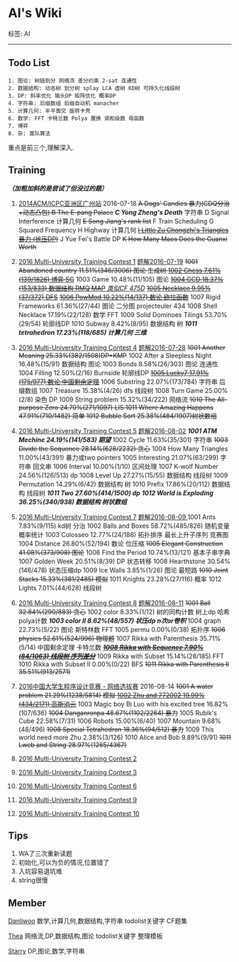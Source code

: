 # AI's Wiki
标签: AI
***

## Todo List
    
    1. 图论: 树链剖分 网络流 差分约束 2-sat 连通性
    2. 数据结构: 动态树 划分树 splay LCA 虚树 KD树 可持久化线段树
    3. DP: 斜率优化 插头DP 矩阵优化 概率DP
    4. 字符串: 后缀数组 后缀自动机 manacher
    5. 计算几何: 半平面交 旋转卡壳
    6. 数学: FFT 卡特兰数 Polya 置换 调和级数 母函数
    7. 博弈
    8. 杂: 莫队算法

重点是前三个,理解深入.

## Training

***（加粗加斜的是尝试了但没过的题）***

1. [2014ACM/ICPC亚洲区广州站](https://njoj.org/Contest/841/)  2016-07-18 
    ~~A	Dogs' Candies 暴力(CDQ分治+动态凸包)
    B	The E-pang Palace~~
    ***C	Yong Zheng's Death*** 字符串
    D	Signal Interference 计算几何
    ~~E	Song Jiang's rank list~~
    F	Train Scheduling
    G	Squared Frequency
    H	Highway 计算几何
    ~~[I	Little Zu Chongzhi's Triangles 暴力 (状压DP)](http://blog.csdn.net/danliwoo/article/details/51987130)~~
    J	Yue Fei's Battle DP
    ~~K	How Many Maos Does the Guanxi Worth~~

2. [2016 Multi-University Training Contest 1](http://acm.hdu.edu.cn/userloginex.php?cid=704) [题解2016-07-19](http://bestcoder.hdu.edu.cn/blog/2016-multi-university-training-contest-1-solutions-by-hit/)
~~1001	Abandoned country	11.51%(346/3006) 图论 生成树
[1002	Chess	7.61%(139/1826) 博弈 SG](http://blog.csdn.net/danliwoo/article/details/51968789)~~
1003	Game	10.48%(11/105) 图论
[~~1004	GCD	18.37%(153/833) 数据结构 RMQ MAP~~ *类似CF 475D*](http://blog.csdn.net/Danliwoo/article/details/51986407)
[~~1005	Necklace	9.95%(37/372) DFS~~](https://thea-r.github.io/problem2.html)
[~~1006	PowMod	10.22%(14/137) 数论 欧拉函数~~](http://blog.csdn.net/Danliwoo/article/details/51999865)
1007	Rigid Frameworks	61.36%(27/44) 图论 二分图 projecteuler 434
1008	Shell Necklace	17.19%(22/128) 数学 FFT
1009	Solid Dominoes Tilings	53.70%(29/54) 轮廓线DP
1010	Subway	8.42%(8/95) 数据结构 树
***1011	tetrahedron  17.23%(118/685) 计算几何 三维***

5. [2016 Multi-University Training Contest 4](http://acm.hdu.edu.cn/userloginex.php?cid=707) [题解2016-07-28](http://bestcoder.hdu.edu.cn/blog/2016-multi-university-training-contest-4-solutions-by-fzu/)
~~1001 Another Meaning 25.33%(382/1508)DP+KMP~~ 
1002 After a Sleepless Night 16.48%(15/91) 数据结构 图论
1003 Bonds 8.58%(26/303) 图论 连通性
1004 Filling 12.50%(2/16) Burnside 轮廓线DP
[~~1005 Lucky7 17.91%(175/977) 数论 中国剩余定理~~](http://blog.csdn.net/danliwoo/article/details/52058069)
1006 Substring 22.07%(173/784) 字符串 后缀数组
1007 Treasure  15.38%(4/26) dfs 线段树
1008 Turn Game 25.00%(2/8) 染色 DP
1009 String problem 15.32%(34/222) 网络流
~~1010 The All-purpose Zero 24.70%(271/1097) LIS
1011 Where Amazing Happens 47.91%(710/1482) 简单
1012 Bubble Sort 25.38%(484/1907)树状数组~~

6. [2016 Multi-University Training Contest 5](http://acm.hdu.edu.cn/userloginex.php?cid=708) [题解2016-08-02](http://bestcoder.hdu.edu.cn/blog/2016-multi-university-training-contest-5-solutions-by-zstu/)
***1001 ATM Mechine 24.19%(141/583) 期望***
1002 Cycle 11.63%(35/301) 字符串
~~1003 Divide the Sequence 28.14%(628/2232) 贪心~~
1004 How Many Triangles 11.00%(43/391) 暴力或two pointers
1005 Interesting 21.07%(63/299) 字符串 回文串
1006 Interval 10.00%(1/10) 区间处理
1007 K-wolf Number 24.56%(126/513) dp
1008 Level Up 27.27%(15/55) 数据结构 线段树
1009 Permutation 14.29%(6/42) 数据结构 树
1010 Prefix 17.86%(20/112) 数据结构 线段树
***1011 Two 27.60%(414/1500) dp***
***1012 World is Exploding 36.25%(340/938) 数据结构 树状数组***

8. [2016 Multi-University Training Contest 7](http://acm.hdu.edu.cn/userloginex.php?cid=710) [题解2016-08-09 ](http://bestcoder.hdu.edu.cn/blog/2016-multi-university-training-contest-7-solutions-by-sysu/)
1001 Ants 7.83%(9/115) kd树 分治
1002 Balls and Boxes 58.72%(485/826) 随机变量 概率统计
1003 Colosseo 12.77%(24/188) 拓扑排序 最长上升子序列 竞赛图
1004 Distance 26.80%(52/194) 数论 位压缩
~~1005 Elegant Construction 41.08%(373/908) 图论~~
1006 Find the Period 10.74%(13/121) 基本子串字典
1007 Golden Week 20.51%(8/39) DP 状态转移
1008 Hearthstone 30.54%(146/478) 状态压缩dp
1009 Ice Walls 3.85%(1/26) 图论 最短路
~~1010 Joint Stacks 15.33%(381/2485) 模拟~~
1011 Knights 23.28%(27/116) 概率
1012 Lights 7.01%(44/628) 线段树

9. [2016 Multi-University Training Contest 8](http://acm.hdu.edu.cn/userloginex.php?cid=711) [题解2016-08-11](http://bestcoder.hdu.edu.cn/blog/2016-multi-university-training-contest-8-solutions-by-%e5%ad%a6%e5%86%9b%e4%b8%ad%e5%ad%a6/)
~~1001	Ball	32.84%(290/883) 贪心~~
1002	color	8.33%(1/12) 树的同构计数 树上dp 哈希 polya计数
***1003	color II	8.62%(48/557) 状压dp n次or卷积***
1004	graph	22.73%(5/22) 图论 斯特林数 FFT
1005	permu	0.00%(0/38) 拓扑序
~~1006	physics	52.61%(524/996) 物理题~~
1007	Rikka with Parenthesis	35.71%(5/14) 中国剩余定理 卡特兰数
***~~[1008	Rikka with Sequence	7.90%(84/1063) 线段树 序列差分](https://thea-r.github.io/2016/08/13/HDU5828-Rikka-with-Sequence/)~~***
1009	Rikka with Subset	15.14%(28/185) FFT 
1010	Rikka with Subset II	0.00%(0/22) BFS 
~~1011	Rikka with Parenthesis II	35.51%(913/2571)~~

1. [2016中国大学生程序设计竞赛 - 网络选拔赛](http://acm.hdu.edu.cn/userloginex.php?cid=719) 2016-08-14
~~1001	A water problem	21.29%(1238/5814) 模拟
[1002	Zhu and 772002	19.99%(434/2171) 高斯消元](http://blog.csdn.net/Danliwoo/article/details/52214676)~~
1003	Magic boy Bi Luo with his excited tree	16.82%(107/636)
~~1004	Danganronpa	48.67%(1102/2264) 暴力~~
1005	Rubik's Cube	22.58%(7/31)
1006	Robots	15.00%(6/40)
1007	Mountain	9.68%(48/496)
~~1008	Special Tetrahedron	18.36%(94/512) 暴力~~
1009	This world need more Zhu	2.38%(3/126)
1010	Alice and Bob	9.89%(9/91)
~~1011	Lweb and String	28.97%(1265/4367)~~

3. [2016 Multi-University Training Contest 2](http://acm.hdu.edu.cn/userloginex.php?cid=705)

4. [2016 Multi-University Training Contest 3](http://acm.hdu.edu.cn/userloginex.php?cid=706) 





7. [2016 Multi-University Training Contest 6](http://acm.hdu.edu.cn/userloginex.php?cid=709)



10. [2016 Multi-University Training Contest 9](http://acm.hdu.edu.cn/userloginex.php?cid=712)

11. [2016 Multi-University Training Contest 10](http://acm.hdu.edu.cn/userloginex.php?cid=713)

## Tips

1. WA了三次重新读题
2. 初始化,可以为负的情况,位置错了
3. 入坑容易退坑难
4. string很慢


## Member
[Danliwoo](http://blog.csdn.net/danliwoo)
数学,计算几何,数据结构,字符串
todolist关键字  CF题集

[Thea](https://thea-r.github.io/)
网络流,DP,数据结构,图论
todolist关键字 整理模板

[Starry](https://starry-xin.github.io/)
DP,图论,数学,字符串

